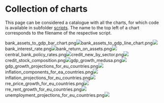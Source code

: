 Collection of charts
================

This page can be considered a catalogue with all the charts, for which
code is available in subfolder [scripts](/scripts). The name to the top
left of a chart corresponds to the filename of the respective script.

bank_assets_to_gdp_bar_chart.png![](bank_assets_to_gdp_bar_chart.png)bank_assets_to_gdp_line_chart.png![](bank_assets_to_gdp_line_chart.png)bank_interest_rate.png![](bank_interest_rate.png)bank_return_on_assets.png![](bank_return_on_assets.png)central_bank_policy_rates.png![](central_bank_policy_rates.png)credit_new_by_sector.png![](credit_new_by_sector.png)credit_stock_composition.png![](credit_stock_composition.png)gdp_growth_medusa.png![](gdp_growth_medusa.png)gdp_growth_projections_for_eu_countries.png![](gdp_growth_projections_for_eu_countries.png)inflation_components_for_ea_countries.png![](inflation_components_for_ea_countries.png)inflation_projections_for_eu_countries.png![](inflation_projections_for_eu_countries.png)rre_price_growth_for_eu_countries.png![](rre_price_growth_for_eu_countries.png)rre_rent_growth_for_eu_countries.png![](rre_rent_growth_for_eu_countries.png)unemployment_projections_for_eu_countries.png![](unemployment_projections_for_eu_countries.png)
